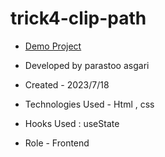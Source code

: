 # trick4-clip-path


- [Demo Project](https://parastoo-asgari.github.io/trick4-clip-path/)

- Developed by parastoo asgari

- Created - 2023/7/18

- Technologies Used - Html , css 

- Hooks Used : useState 

- Role - Frontend

